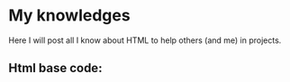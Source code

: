 # My knowledges
Here I will post all I know about HTML to help others (and me) in projects.

## Html base code:

<!DOCTYPE html>
<html>
<head>
<meta charset="utf-8">
<meta name="viewport" content="width=device-width, initial-scale=1.0" />
<title>Page Title</title>
</head>
<body>
<!-- All the content -->
</body>
</html>
